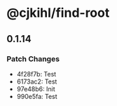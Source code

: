 # @cjkihl/find-root

## 0.1.14

### Patch Changes

- 4f28f7b: Test
- 6173ac2: Test
- 97e48b6: Init
- 990e5fa: Test
